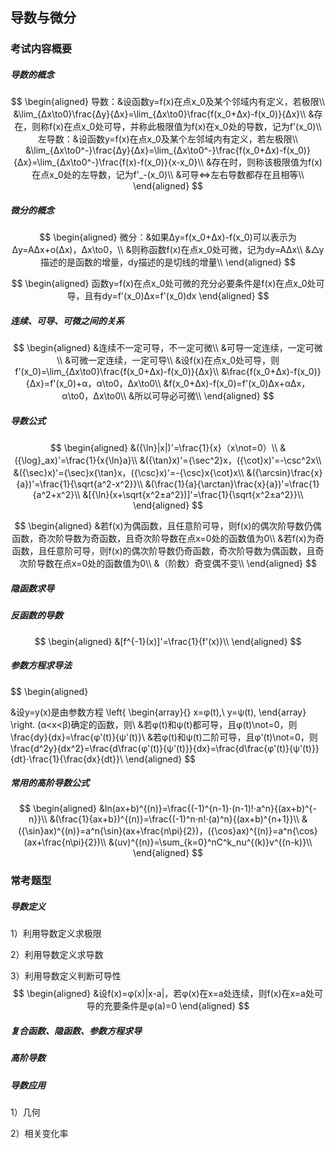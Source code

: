 ## 导数与微分

### 考试内容概要

##### 导数的概念

$$
\begin{aligned}
导数：&设函数y=f(x)在点x_0及某个邻域内有定义，若极限\\
&\lim_{Δx\to0}\frac{Δy}{Δx}=\lim_{Δx\to0}\frac{f(x_0+Δx)-f(x_0)}{Δx}\\
&存在，则称f(x)在点x_0处可导，并称此极限值为f(x)在x_0处的导数，记为f'(x_0)\\
左导数：&设函数y=f(x)在点x_0及某个左邻域内有定义，若左极限\\
&\lim_{Δx\to0^-}\frac{Δy}{Δx}=\lim_{Δx\to0^-}\frac{f(x_0+Δx)-f(x_0)}{Δx}=\lim_{Δx\to0^-}\frac{f(x)-f(x_0)}{x-x_0}\\
&存在时，则称该极限值为f(x)在点x_0处的左导数，记为f'_-(x_0)\\
&可导⇔左右导数都存在且相等\\
\end{aligned}
$$

##### 微分的概念

$$
\begin{aligned}
微分：&如果Δy=f(x_0+Δx)-f(x_0)可以表示为Δy=AΔx+o(Δx)，Δx\to0，\\
&则称函数f(x)在点x_0处可微，记为dy=AΔx\\
&△y描述的是函数的增量，dy描述的是切线的增量\\
\end{aligned}
$$

$$
\begin{aligned}
函数y=f(x)在点x_0处可微的充分必要条件是f(x)在点x_0处可导，且有dy=f'(x_0)Δx=f'(x_0)dx
\end{aligned}
$$

##### 连续、可导、可微之间的关系

$$
\begin{aligned}
&连续不一定可导，不一定可微\\
&可导一定连续，一定可微\\
&可微一定连续，一定可导\\
&设f(x)在点x_0处可导，则f'(x_0)=\lim_{Δx\to0}\frac{f(x_0+Δx)-f(x_0)}{Δx}\\
&\frac{f(x_0+Δx)-f(x_0)}{Δx}=f'(x_0)+α，α\to0，Δx\to0\\
&f(x_0+Δx)-f(x_0)=f'(x_0)Δx+αΔx，α\to0，Δx\to0\\
&所以可导必可微\\
\end{aligned}
$$

##### 导数公式

$$
\begin{aligned}
&({\ln}|x|)'=\frac{1}{x}（x\not=0）\\
&({\log}_ax)'=\frac{1}{x{\ln}a}\\
&({\tan}x)'={\sec^2}x，({\cot}x)'=-\csc^2x\\
&({\sec}x)'={\sec}x{\tan}x，({\csc}x)'=-{\csc}x{\cot}x\\
&({\arcsin}\frac{x}{a})'=\frac{1}{\sqrt{a^2-x^2}}\\
&(\frac{1}{a}{\arctan}\frac{x}{a})'=\frac{1}{a^2+x^2}\\
&[{\ln}(x+\sqrt{x^2±a^2})]'=\frac{1}{\sqrt{x^2±a^2}}\\
\end{aligned}
$$

$$
\begin{aligned}
&若f(x)为偶函数，且任意阶可导，则f(x)的偶次阶导数仍偶函数，奇次阶导数为奇函数，且奇次阶导数在点x=0处的函数值为0\\
&若f(x)为奇函数，且任意阶可导，则f(x)的偶次阶导数仍奇函数，奇次阶导数为偶函数，且奇次阶导数在点x=0处的函数值为0\\
&（阶数）奇变偶不变\\
\end{aligned}
$$

##### 隐函数求导

##### 反函数的导数

$$
\begin{aligned}
&[f^{-1}(x)]'=\frac{1}{f'(x)}\\
\end{aligned}
$$

##### 参数方程求导法


$$
\begin{aligned}

&设y=y(x)是由参数方程
\left\{ 
\begin{array}{}
x=φ(t),\\
y=ψ(t),
\end{array}
\right.
(α<x<β)确定的函数，则\\
&若φ(t)和ψ(t)都可导，且φ(t)\not=0，则\frac{dy}{dx}=\frac{φ'(t)}{ψ'(t)}\\
&若φ(t)和ψ(t)二阶可导，且φ'(t)\not=0，则\frac{d^2y}{dx^2}=\frac{d\frac{φ'(t)}{ψ'(t)}}{dx}=\frac{d\frac{φ'(t)}{ψ'(t)}}{dt}⋅\frac{1}{\frac{dx}{dt}}\\
\end{aligned}
$$

##### 常用的高阶导数公式

$$
\begin{aligned}
&ln(ax+b)^{(n)}=\frac{(-1)^{n-1}⋅(n-1)!⋅a^n}{(ax+b)^{-n}}\\
&(\frac{1}{ax+b})^{(n)}=\frac{(-1)^n⋅n!⋅(a)^n}{(ax+b)^{n+1}}\\
&({\sin}ax)^{(n)}=a^n{\sin}(ax+\frac{n\pi}{2})，({\cos}ax)^{(n)}=a^n{\cos}(ax+\frac{n\pi}{2})\\
&(uv)^{(n)}=\sum_{k=0}^nC^k_nu^{(k)}v^{(n-k)}\\
\end{aligned}
$$

### 常考题型

##### 导数定义

1）利用导数定义求极限

2）利用导数定义求导数

3）利用导数定义判断可导性
$$
\begin{aligned}
&设f(x)=φ(x)|x-a|，若φ(x)在x=a处连续，则f(x)在x=a处可导的充要条件是φ(a)=0
\end{aligned}
$$

##### 复合函数、隐函数、参数方程求导

##### 高阶导数

##### 导数应用

1）几何

2）相关变化率